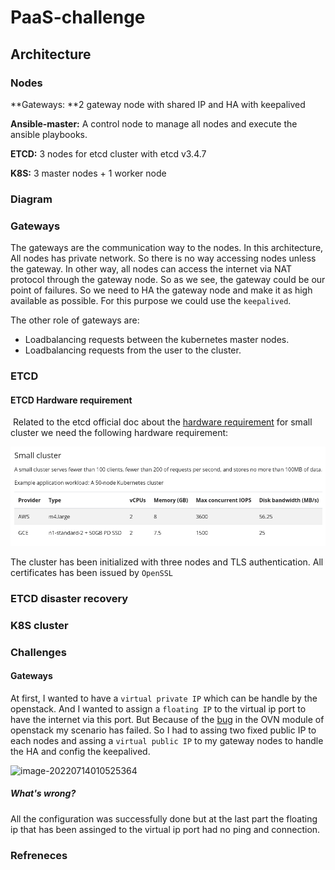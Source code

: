 # PaaS-challenge

## Architecture

### Nodes

**Gateways: **2 gateway node with shared IP and HA with keepalived

**Ansible-master:** A control node to manage all nodes and execute the ansible playbooks.

**ETCD:** 3 nodes for etcd cluster with etcd v3.4.7

**K8S:** 3 master nodes + 1 worker node

### Diagram

### Gateways

The gateways are the communication way to the nodes. In this architecture, All nodes has private network. So there is no way accessing nodes unless the gateway. In other way, all nodes can access the internet via NAT protocol through the gateway node. So as we see, the gateway could be our point of failures. So we need to HA the gateway node and make it as high available as possible. For this purpose we could use the `keepalived`. 

The other role of gateways are:

- Loadbalancing requests between the kubernetes master nodes.
- Loadbalancing requests from the user to the cluster.

### ETCD

#### ETCD Hardware requirement

​	Related to the etcd official doc about the [hardware requirement](https://etcd.io/docs/v3.3/op-guide/hardware/) for small cluster we need the following hardware requirement:

![image-20220707185025194](./pictures/etcd-hardware-req.png)



The cluster has been initialized with three nodes and TLS authentication. All certificates has been issued by `OpenSSL`

### ETCD disaster recovery

### K8S cluster

### Challenges

#### Gateways

At first, I wanted to have a `virtual private IP` which can be handle by the openstack. And I wanted to assign a `floating IP` to the virtual ip port to have the internet via this port. But Because of the  [bug](https://bugzilla.redhat.com/show_bug.cgi?id=1707241) in the OVN  module of openstack my scenario has failed. So I had to assing two fixed public IP to each nodes and assing a `virtual public IP` to my gateway nodes to  handle the HA and config the keepalived.

![image-20220714010525364](/home/amin/paas-challenge/pictures/ovn-bug.png)

##### What's wrong?

All the configuration was successfully done but at the last part the floating ip that has been assinged to the virtual ip port had no ping and connection.

### Refreneces

